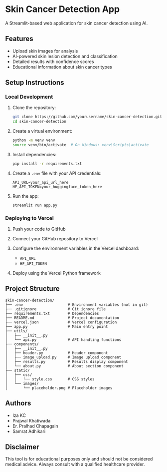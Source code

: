 # Skin Cancer Detection App

A Streamlit-based web application for skin cancer detection using AI.

## Features

- Upload skin images for analysis
- AI-powered skin lesion detection and classification
- Detailed results with confidence scores
- Educational information about skin cancer types

## Setup Instructions

### Local Development

1. Clone the repository:
   ```bash
   git clone https://github.com/yourusername/skin-cancer-detection.git
   cd skin-cancer-detection
   ```

2. Create a virtual environment:
   ```bash
   python -m venv venv
   source venv/bin/activate  # On Windows: venv\Scripts\activate
   ```

3. Install dependencies:
   ```bash
   pip install -r requirements.txt
   ```

4. Create a `.env` file with your API credentials:
   ```
   API_URL=your_api_url_here
   HF_API_TOKEN=your_huggingface_token_here
   ```

5. Run the app:
   ```bash
   streamlit run app.py
   ```

### Deploying to Vercel

1. Push your code to GitHub

2. Connect your GitHub repository to Vercel

3. Configure the environment variables in the Vercel dashboard:
   - `API_URL`
   - `HF_API_TOKEN`

4. Deploy using the Vercel Python framework

## Project Structure

```
skin-cancer-detection/
├── .env                    # Environment variables (not in git)
├── .gitignore              # Git ignore file
├── requirements.txt        # Dependencies
├── README.md               # Project documentation
├── vercel.json             # Vercel configuration
├── app.py                  # Main entry point
├── utils/
│   ├── __init__.py
│   └── api.py              # API handling functions
├── components/
│   ├── __init__.py
│   ├── header.py           # Header component
│   ├── image_upload.py     # Image upload component
│   ├── results.py          # Results display component
│   └── about.py            # About section component
├── static/
│   ├── css/
│   │   └── style.css       # CSS styles
│   └── images/
│       └── placeholder.png # Placeholder images
```

## Authors

- Iza KC
- Prajwal Khatiwada
- Er. Pralhad Chapagain
- Samrat Adhikari

## Disclaimer

This tool is for educational purposes only and should not be considered medical advice. Always consult with a qualified healthcare provider.